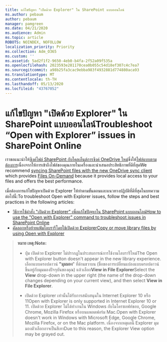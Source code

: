 ```yaml
---
title: แก้ไขปัญหา "เปิดด้วย Explorer" ใน SharePoint แบบออนไลน์
ms.author: pebaum
author: pebaum
manager: pamgreen
ms.date: 04/21/2020
ms.audience: Admin
ms.topic: article
ROBOTS: NOINDEX, NOFOLLOW
localization_priority: Priority
ms.collection: Adm_O365
ms.custom: ''
ms.assetid: 5ad2f1f2-9650-4eb0-b4fa-2f52a09f535a
ms.openlocfilehash: 2023593e281170cea0b055c54d18ef307c4c7ea7
ms.sourcegitcommit: a98b25fa3cac9ebba983f4932881d774880aca93
ms.translationtype: MT
ms.contentlocale: th-TH
ms.lasthandoff: 05/13/2020
ms.locfileid: "43767052"
---
```

# <a name="troubleshoot-open-with-explorer-issues-in-sharepoint-online"></a><span data-ttu-id="ac1f4-102">แก้ไขปัญหา "เปิดด้วย Explorer" ใน SharePoint แบบออนไลน์</span><span class="sxs-lookup"><span data-stu-id="ac1f4-102">Troubleshoot “Open with Explorer” issues in SharePoint Online</span></span>

<span data-ttu-id="ac1f4-103">เราขอแนะนําให้[ซิงค์ไฟล์ SharePoint กับไคลเอ็นต์การซิงค์ OneDrive ใหม่](https://support.office.com/article/sync-sharepoint-files-with-the-new-onedrive-sync-client-6de9ede8-5b6e-4503-80b2-6190f3354a88)ซึ่งให้[ไฟล์แบบตามต้องการ](https://support.office.com/article/learn-about-onedrive-files-on-demand-0e6860d3-d9f3-4971-b321-7092438fb38e)เนื่องจากให้การเข้าถึงไฟล์ของคุณภายในเครื่องและนําเสนอประสิทธิภาพที่ดีที่สุด</span><span class="sxs-lookup"><span data-stu-id="ac1f4-103">We recommend [syncing SharePoint files with the new OneDrive sync client](https://support.office.com/article/sync-sharepoint-files-with-the-new-onedrive-sync-client-6de9ede8-5b6e-4503-80b2-6190f3354a88) which provides [Files On-Demand](https://support.office.com/article/learn-about-onedrive-files-on-demand-0e6860d3-d9f3-4971-b321-7092438fb38e) because it provides local access to your files and offers the best performance.</span></span>

<span data-ttu-id="ac1f4-104">เมื่อต้องการแก้ไขปัญหาเปิดด้วย Explorer ให้ทําตามขั้นตอนและแนวทางปฏิบัติที่ดีที่สุดในบทความต่อไปนี้:</span><span class="sxs-lookup"><span data-stu-id="ac1f4-104">To troubleshoot Open with Explorer issues, follow the steps and best practices in the following articles:</span></span>

- [<span data-ttu-id="ac1f4-105">วิธีการใช้คําสั่ง "เปิดด้วย Explorer" เพื่อแก้ไขปัญหาใน SharePoint แบบออนไลน์</span><span class="sxs-lookup"><span data-stu-id="ac1f4-105">How to use the "Open with Explorer" command to troubleshoot issues in SharePoint Online</span></span>](https://docs.microsoft.com/sharepoint/support/lists-and-libraries/troubleshoot-issues-using-open-with-explorer)
- [<span data-ttu-id="ac1f4-106">คัดลอกหรือย้ายแฟ้มไลบรารีโดยใช้เปิดด้วย Explorer</span><span class="sxs-lookup"><span data-stu-id="ac1f4-106">Copy or move library files by using Open with Explorer</span></span>](https://support.office.com/article/copy-or-move-library-files-by-using-open-with-explorer-aaee7bfb-e2a1-42ee-8fc0-bcc0754f04d2)

> <span data-ttu-id="ac1f4-107">**หมาย เหตุ:**</span><span class="sxs-lookup"><span data-stu-id="ac1f4-107">**Note:**</span></span>
>
>- <span data-ttu-id="ac1f4-108">ปุ่ม เปิดด้วย Explorer ไม่ปรากฏในประสบการณ์การใช้งานไลบรารีใหม่</span><span class="sxs-lookup"><span data-stu-id="ac1f4-108">The Open with Explorer button doesn't appear in the new library experience.</span></span> <span data-ttu-id="ac1f4-109">เลือกแบบดรอปดาวน์ **"มุมมอง**" ที่ด้านขวาบน (ชื่อของการเปลี่ยนแปลงแบบดรอปดาวน์ขึ้นอยู่กับมุมมองปัจจุบันของคุณ) แล้วเลือก**View in File Explorer**</span><span class="sxs-lookup"><span data-stu-id="ac1f4-109">Select the **View** drop-down in the upper right (the name of the drop-down changes depending on your current view), and then select **View in File Explorer**.</span></span>
>
>- <span data-ttu-id="ac1f4-110">เปิดด้วย Explorer เท่านั้นได้รับการสนับสนุนใน Internet Explorer 10 หรือ 11</span><span class="sxs-lookup"><span data-stu-id="ac1f4-110">Open with Explorer is only supported in Internet Explorer 10 or 11.</span></span> <span data-ttu-id="ac1f4-111">เปิดด้วย Explorer ไม่ได้ทํางานใน Windows กับไมโครซอฟท์ขอบ, Google Chrome, Mozilla Firefox หรือบนแพลตฟอร์ม Mac.</span><span class="sxs-lookup"><span data-stu-id="ac1f4-111">Open with Explorer doesn't work in Windows with Microsoft Edge, Google Chrome, Mozilla Firefox, or on the Mac platform.</span></span> <span data-ttu-id="ac1f4-112">เนื่องจากเหตุผลนี้ Explorer มุมมองตัวเลือกอาจเป็นสีเทา</span><span class="sxs-lookup"><span data-stu-id="ac1f4-112">Due to this reason, the Explorer View option may be grayed out.</span></span>


